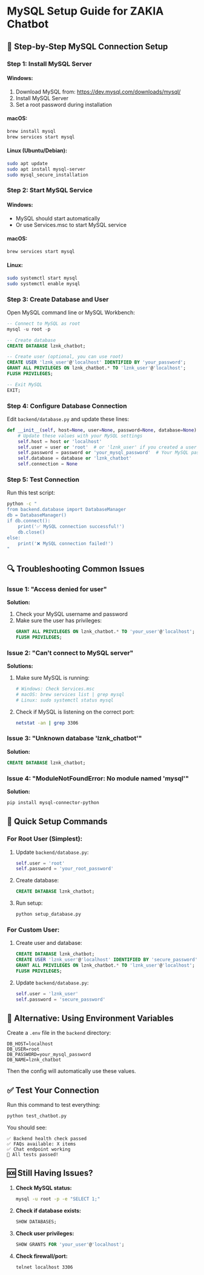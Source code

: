 # MySQL Setup Guide for ZAKIA Chatbot

## 🔧 **Step-by-Step MySQL Connection Setup**

### **Step 1: Install MySQL Server**

#### Windows:
1. Download MySQL from: https://dev.mysql.com/downloads/mysql/
2. Install MySQL Server
3. Set a root password during installation

#### macOS:
```bash
brew install mysql
brew services start mysql
```

#### Linux (Ubuntu/Debian):
```bash
sudo apt update
sudo apt install mysql-server
sudo mysql_secure_installation
```

### **Step 2: Start MySQL Service**

#### Windows:
- MySQL should start automatically
- Or use Services.msc to start MySQL service

#### macOS:
```bash
brew services start mysql
```

#### Linux:
```bash
sudo systemctl start mysql
sudo systemctl enable mysql
```

### **Step 3: Create Database and User**

Open MySQL command line or MySQL Workbench:

```sql
-- Connect to MySQL as root
mysql -u root -p

-- Create database
CREATE DATABASE lznk_chatbot;

-- Create user (optional, you can use root)
CREATE USER 'lznk_user'@'localhost' IDENTIFIED BY 'your_password';
GRANT ALL PRIVILEGES ON lznk_chatbot.* TO 'lznk_user'@'localhost';
FLUSH PRIVILEGES;

-- Exit MySQL
EXIT;
```

### **Step 4: Configure Database Connection**

Edit `backend/database.py` and update these lines:

```python
def __init__(self, host=None, user=None, password=None, database=None):
    # Update these values with your MySQL settings
    self.host = host or 'localhost'
    self.user = user or 'root'  # or 'lznk_user' if you created a user
    self.password = password or 'your_mysql_password'  # Your MySQL password
    self.database = database or 'lznk_chatbot'
    self.connection = None
```

### **Step 5: Test Connection**

Run this test script:

```bash
python -c "
from backend.database import DatabaseManager
db = DatabaseManager()
if db.connect():
    print('✅ MySQL connection successful!')
    db.close()
else:
    print('❌ MySQL connection failed!')
"
```

## 🔍 **Troubleshooting Common Issues**

### **Issue 1: "Access denied for user"**
**Solution:**
1. Check your MySQL username and password
2. Make sure the user has privileges:
   ```sql
   GRANT ALL PRIVILEGES ON lznk_chatbot.* TO 'your_user'@'localhost';
   FLUSH PRIVILEGES;
   ```

### **Issue 2: "Can't connect to MySQL server"**
**Solutions:**
1. Make sure MySQL is running:
   ```bash
   # Windows: Check Services.msc
   # macOS: brew services list | grep mysql
   # Linux: sudo systemctl status mysql
   ```

2. Check if MySQL is listening on the correct port:
   ```bash
   netstat -an | grep 3306
   ```

### **Issue 3: "Unknown database 'lznk_chatbot'"**
**Solution:**
```sql
CREATE DATABASE lznk_chatbot;
```

### **Issue 4: "ModuleNotFoundError: No module named 'mysql'"**
**Solution:**
```bash
pip install mysql-connector-python
```

## 🚀 **Quick Setup Commands**

### **For Root User (Simplest):**
1. Update `backend/database.py`:
   ```python
   self.user = 'root'
   self.password = 'your_root_password'
   ```

2. Create database:
   ```sql
   CREATE DATABASE lznk_chatbot;
   ```

3. Run setup:
   ```bash
   python setup_database.py
   ```

### **For Custom User:**
1. Create user and database:
   ```sql
   CREATE DATABASE lznk_chatbot;
   CREATE USER 'lznk_user'@'localhost' IDENTIFIED BY 'secure_password';
   GRANT ALL PRIVILEGES ON lznk_chatbot.* TO 'lznk_user'@'localhost';
   FLUSH PRIVILEGES;
   ```

2. Update `backend/database.py`:
   ```python
   self.user = 'lznk_user'
   self.password = 'secure_password'
   ```

## 🔧 **Alternative: Using Environment Variables**

Create a `.env` file in the `backend` directory:

```env
DB_HOST=localhost
DB_USER=root
DB_PASSWORD=your_mysql_password
DB_NAME=lznk_chatbot
```

Then the config will automatically use these values.

## ✅ **Test Your Connection**

Run this command to test everything:

```bash
python test_chatbot.py
```

You should see:
```
✅ Backend health check passed
✅ FAQs available: X items
✅ Chat endpoint working
🎉 All tests passed!
```

## 🆘 **Still Having Issues?**

1. **Check MySQL status:**
   ```bash
   mysql -u root -p -e "SELECT 1;"
   ```

2. **Check if database exists:**
   ```sql
   SHOW DATABASES;
   ```

3. **Check user privileges:**
   ```sql
   SHOW GRANTS FOR 'your_user'@'localhost';
   ```

4. **Check firewall/port:**
   ```bash
   telnet localhost 3306
   ```
